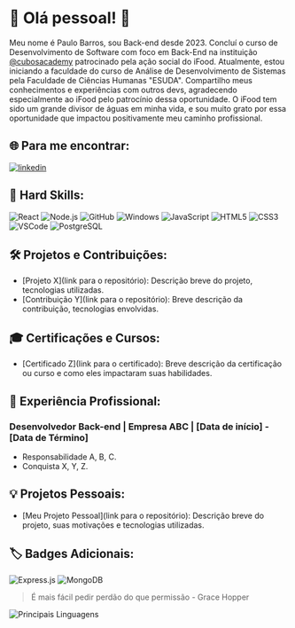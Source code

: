 # :rocket: Olá pessoal! 👋

Meu nome é Paulo Barros, sou Back-end desde 2023. Concluí o curso de Desenvolvimento de Software com foco em Back-End na instituição [@cubosacademy](https://cubos.academy/) patrocinado pela ação social do iFood. Atualmente, estou iniciando a faculdade do curso de Análise de Desenvolvimento de Sistemas pela Faculdade de Ciências Humanas "ESUDA". Compartilho meus conhecimentos e experiências com outros devs, agradecendo especialmente ao iFood pelo patrocínio dessa oportunidade. O iFood tem sido um grande divisor de águas em minha vida, e sou muito grato por essa oportunidade que impactou positivamente meu caminho profissional.

## :globe_with_meridians: Para me encontrar:
[![linkedin](https://img.shields.io/badge/LinkedIn-0077B5?style=for-the-badge&logo=linkedin&logoColor=white)](https://www.linkedin.com/in/paulo-barros-3bb732270/)

## :rotating_light: Hard Skills:

![React](https://img.shields.io/badge/React-20232A?style=for-the-badge&logo=react&logoColor=61DAFB)
![Node.js](https://img.shields.io/badge/Node.js-339933?style=for-the-badge&logo=nodedotjs&logoColor=white)
![GitHub](https://img.shields.io/badge/GitHub-100000?style=for-the-badge&logo=github&logoColor=white)
![Windows](https://img.shields.io/badge/Windows-0078D6?style=for-the-badge&logo=windows&logoColor=white)
![JavaScript](https://img.shields.io/badge/JavaScript-323330?style=for-the-badge&logo=javascript&logoColor=F7DF1E)
![HTML5](https://img.shields.io/badge/HTML5-E34F26?style=for-the-badge&logo=html5&logoColor=white)
![CSS3](https://img.shields.io/badge/CSS3-1572B6?style=for-the-badge&logo=css3&logoColor=white)
![VSCode](https://img.shields.io/badge/VSCode-0078D4?style=for-the-badge&logo=visual%20studio%20code&logoColor=white)
![PostgreSQL](https://img.shields.io/badge/PostgreSQL-316192?style=for-the-badge&logo=postgresql&logoColor=white)

## :hammer_and_wrench: Projetos e Contribuições:

- [Projeto X](link para o repositório): Descrição breve do projeto, tecnologias utilizadas.
- [Contribuição Y](link para o repositório): Breve descrição da contribuição, tecnologias envolvidas.

## :mortar_board: Certificações e Cursos:

- [Certificado Z](link para o certificado): Breve descrição da certificação ou curso e como eles impactaram suas habilidades.

## :briefcase: Experiência Profissional:

### Desenvolvedor Back-end | Empresa ABC | [Data de início] - [Data de Término]
- Responsabilidade A, B, C.
- Conquista X, Y, Z.

## :bulb: Projetos Pessoais:

- [Meu Projeto Pessoal](link para o repositório): Descrição breve do projeto, suas motivações e tecnologias utilizadas.

## :label: Badges Adicionais:

![Express.js](https://img.shields.io/badge/Express.js-000000?style=for-the-badge&logo=express&logoColor=white)
![MongoDB](https://img.shields.io/badge/MongoDB-47A248?style=for-the-badge&logo=mongodb&logoColor=white)

> É mais fácil pedir perdão do que permissão - Grace Hopper

![Principais Linguagens](https://github-readme-stats.vercel.app/api/top-langs/?username=PauloBarros3335&theme=tokyonight&hide_border=true)
